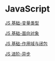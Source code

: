 # JavaScript

[JS 基础-变量类型](./JSDataTypes.md)

[JS 基础-面向对象](./ObjectOriented.md)

[JS 基础-作用域与闭包](./ScopesAndClosures.md)

[JS 进阶-异步](./Promise.md)
